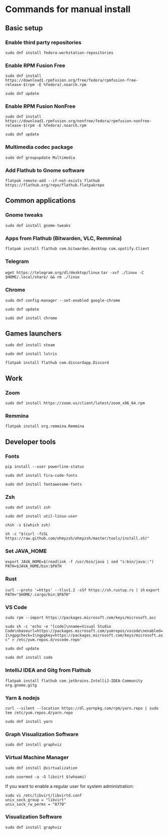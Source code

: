 # Commands for manual install

## Basic setup

### Enable third party repositories

`sudo dnf install fedora-workstation-repositories`

### Enable RPM Fusion Free

`sudo dnf install https://download1.rpmfusion.org/free/fedora/rpmfusion-free-release-$(rpm -E %fedora).noarch.rpm`

`sudo dnf update`

### Enable RPM Fusion NonFree

`sudo dnf install https://download1.rpmfusion.org/nonfree/fedora/rpmfusion-nonfree-release-$(rpm -E %fedora).noarch.rpm`

`sudo dnf update`

### Multimedia codec package

`sudo dnf groupupdate Multimedia`

### Add Flathub to Gnome software

`flatpak remote-add --if-not-exists flathub https://flathub.org/repo/flathub.flatpakrepo`

## Common applications

### Gnome tweaks

`sudo dnf install gnome-tweaks`

### Apps from Flathub (Bitwarden, VLC, Remmina)

`flatpak install flathub com.bitwarden.desktop com.spotify.Client`

### Telegram

`wget https://telegram.org/dl/desktop/linux`
`tar -xvf ./linux -C $HOME/.local/share/ && rm ./linux`

### Chrome

`sudo dnf config-manager --set-enabled google-chrome`

`sudo dnf update`

`sudo dnf install chrome`

## Games launchers

`sudo dnf install steam`

`sudo dnf install lutris`

`flatpak install flathub com.discordapp.Discord`

## Work

### Zoom

`sudo dnf install https://zoom.us/client/latest/zoom_x86_64.rpm`

### Remmina

`flatpak install org.remmina.Remmina`

## Developer tools

### Fonts

`pip install --user powerline-status`

`sudo dnf install fira-code-fonts`

`sudo dnf install fontawesome-fonts`

### Zsh

`sudo dnf install zsh`

`sudo dnf install util-linux-user`

`chsh -s $(which zsh)`

`sh -c "$(curl -fsSL https://raw.github.com/ohmyzsh/ohmyzsh/master/tools/install.sh)"`

### Set JAVA_HOME

`export JAVA_HOME=$(readlink -f /usr/bin/java | sed "s:bin/java::")`
`PATH=$JAVA_HOME/bin:$PATH`

### Rust

`curl --proto '=https' --tlsv1.2 -sSf https://sh.rustup.rs | sh`
`export PATH="$HOME/.cargo/bin:$PATH"`

### VS Code

`sudo rpm --import https://packages.microsoft.com/keys/microsoft.asc`

`sudo sh -c 'echo -e "[code]\nname=Visual Studio Code\nbaseurl=https://packages.microsoft.com/yumrepos/vscode\nenabled=1\ngpgcheck=1\ngpgkey=https://packages.microsoft.com/keys/microsoft.asc" > /etc/yum.repos.d/vscode.repo'`

`sudo dnf update`

`sudo dnf install code`

### IntelliJ IDEA and Gitg from Flathub

`flatpak install flathub com.jetbrains.IntelliJ-IDEA-Community org.gnome.gitg`

### Yarn & nodejs

`curl --silent --location https://dl.yarnpkg.com/rpm/yarn.repo | sudo tee /etc/yum.repos.d/yarn.repo`

`sudo dnf install yarn`

### Graph Visualization Software
`sudo dnf install graphviz`

### Virtual Machine Manager

`sudo dnf install @virtualization`

`sudo usermod -a -G libvirt $(whoami)`

If you want to enable a regular user for system administration:

```
sudo vi /etc/libvirt/libvirtd.conf
unix_sock_group = "libvirt"
unix_sock_rw_perms = "0770"
```

### Visualization Software

`sudo dnf install graphviz`
